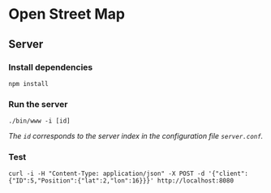 # Open Street Map

## Server

### Install dependencies

```
npm install
```

### Run the server

```
./bin/www -i [id]
```

*The `id` corresponds to the server index in the configuration file `server.conf`.*

### Test

```
curl -i -H "Content-Type: application/json" -X POST -d '{"client":{"ID":5,"Position":{"lat":2,"lon":16}}}' http://localhost:8080
```

